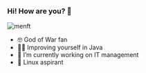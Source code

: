 ### Hi! How are you? 👋

![menft](https://github.com/antoniombalmeida/antoniombalmeida/assets/168040606/bd6d4c5f-2263-4379-a203-cbf74cb38c9b)

- 🤓 God of War fan
- 👨‍💻 Improving yourself in Java
- 🔭 I’m currently working on IT management
- 🐧 Linux aspirant


<!--
**antoniombalmeida/antoniombalmeida** is a ✨ _special_ ✨ repository because its `README.md` (this file) appears on your GitHub profile.

Here are some ideas to get you started:
test
- 🔭 I’m currently working on ...
- 🌱 I’m currently learning ...
- 👯 I’m looking to collaborate on ...
- 🤔 I’m looking for help with ...
- 💬 Ask me about ...
- 📫 How to reach me: ...
![menft](https://github.com/antoniombalmeida/antoniombalmeida/assets/168040606/bd6d4c5f-2263-4379-a203-cbf74cb38c9b)

- 😄 Pronouns: ...
- ⚡ Fun fact: ...
-->
